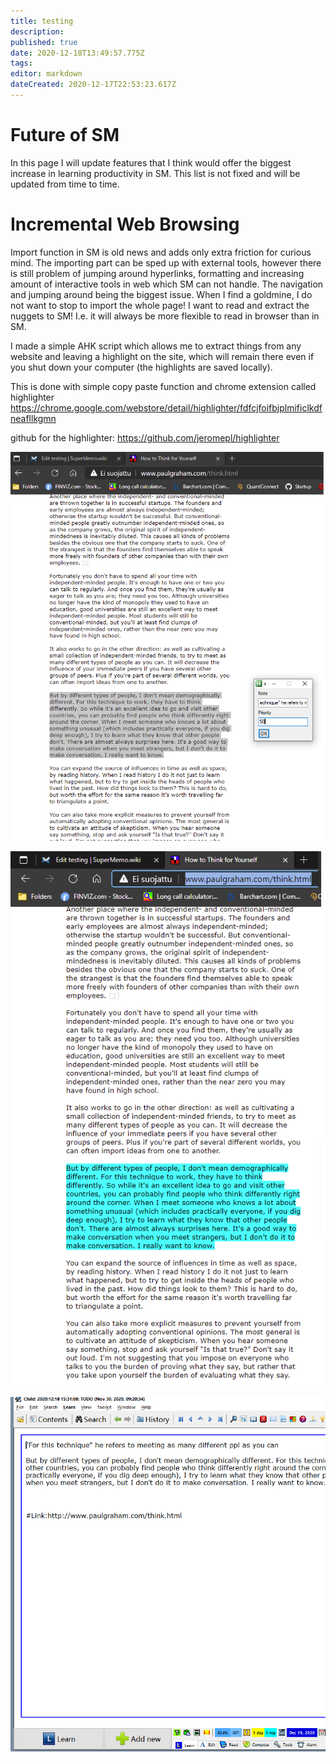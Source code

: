 ```yaml
---
title: testing
description: 
published: true
date: 2020-12-18T13:49:57.775Z
tags: 
editor: markdown
dateCreated: 2020-12-17T22:53:23.617Z
---
```


# Future of SM

In this page I will update features that I think would offer the biggest increase in learning productivity in SM. This list is not fixed and will be updated from time to time.

# Incremental Web Browsing

Import function in SM is old news and adds only extra friction for curious mind. The importing part can be sped up with external tools, however there is still problem of jumping around hyperlinks, formatting and increasing amount of interactive tools in web which SM can not handle. The navigation and jumping around being the biggest issue. When I find a goldmine, I do not want to stop to import the whole page! I want to read and extract the nuggets to SM! I.e. it will always be more flexible to read in browser than in SM.

I made a simple AHK script which allows me to extract things from any website and leaving a highlight on the site, which will remain there even if you shut down your computer (the highlights are saved locally). 

This is done with simple copy paste function and chrome extension called highlighter https://chrome.google.com/webstore/detail/highlighter/fdfcjfoifbjplmificlkdfneafllkgmn

github for the highlighter: https://github.com/jeromepl/highlighter

![web1.png](/web1.png)

![web2.png](/web2.png)

![web3.png](/web3.png)